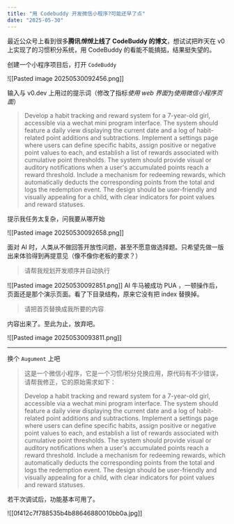 ```yaml
---
title: "用 Codebuddy 开发微信小程序?可能还早了点"
date: "2025-05-30"
---
```


 最近公众号上看到很多**腾讯*悄悄*上线了 CodeBuddy 的博文**，想试试把昨天在 v0 上实现了的习惯积分系统，用 CodeBuddy 的看能不能搞掂，结果挺失望的。

创建一个小程序项目后，打开 `CodeBuddy`

![[Pasted image 20250530092456.png]]

 输入与 v0.dev 上用过的提示词（修改了指标*使用 web 界面*为*使用微信小程序页面*）

> Develop a habit tracking and reward system for a 7-year-old girl, accessible via a wechat mini program interface. The system should feature a daily view displaying the current date and a log of habit-related point additions and subtractions. Implement a settings page where users can define specific habits, assign positive or negative point values to each, and establish a list of rewards associated with cumulative point thresholds. The system should provide visual or auditory notifications when a user's accumulated points reach a reward threshold. Include a mechanism for redeeming rewards, which automatically deducts the corresponding points from the total and logs the redemption event. The design should be user-friendly and visually appealing for a child, with clear indicators for point values and reward statuses.

提示我任务太复杂，问我要从哪开始

![[Pasted image 20250530092658.png]]

面对 AI 时，人类从不做回答开放性问题，甚至不愿意做选择题。只希望先做一版出来体验得到再提意见（像不像你老板的要求？）

> 请帮我规划开发顺序并自动执行

![[Pasted image 20250530092851.png]]
AI 牛马被成功 PUA ，一顿操作后，页面还是那个演示页面。看了下目录结构，原来它没有把 index 替换掉。

> 请把首页替换成我所要的内容

内容出来了。至此为止，放弃吧。

![[Pasted image 20250530093811.png]]


----

换个  `Augument` 上吧

> 这是一个微信小程序，它是一个习惯/积分兑换应用，原代码有不少错误，请帮我修正，它的原始需求如下：  
>
> Develop a habit tracking and reward system for a 7-year-old girl, accessible via a wechat mini program interface. The system should feature a daily view displaying the current date and a log of habit-related point additions and subtractions. Implement a settings page where users can define specific habits, assign positive or negative point values to each, and establish a list of rewards associated with cumulative point thresholds. The system should provide visual or auditory notifications when a user's accumulated points reach a reward threshold. Include a mechanism for redeeming rewards, which automatically deducts the corresponding points from the total and logs the redemption event. The design should be user-friendly and visually appealing for a child, with clear indicators for point values and reward statuses.  

若干次调试后，功能基本可用了。

![[0f412c7f788535b4b88646880010bb0a.jpg]]
